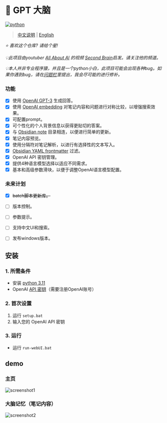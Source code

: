 # 🧠 GPT 大脑
[![python](https://img.shields.io/badge/python-3.11-blue)](https://www.python.org/downloads/release/python-3112/)

>[中文说明](./README_CN.md) | [English](./README.md)

*⭐️ 喜欢这个仓库? 请给个星!*

*💡此项目由youtuber [All About AI](https://www.youtube.com/@AllAboutAI) 的视频 [Second Brain](https://www.youtube.com/watch?v=1k2JpJRIoAA&ab_channel=AllAboutAI)启发。请关注他的频道。*

*💡本人并非专业程序猿，并且是一个python小白，此项目可能会出现各种bug。如果你遇到bug，请在[问题栏](https://github.com/sean1832/GPT-Brain/issues)里提出，我会尽可能的进行修补。*

### 功能
- [x] 使用 [OpenAI GPT-3](https://platform.openai.com/docs/models/gpt-3) 生成回答。
- [x] 使用 [OpenAI embedding](https://platform.openai.com/docs/guides/embeddings/what-are-embeddings) 对笔记内容和问题进行对称比较，以增强搜索效果。
- [x] 可配置prompt。
- [x] 可个性化的个人背景信息以获得更贴切的答案。
- [x] 与 [Obsidian note](https://obsidian.md/) 目录相连，以便进行简单的更新。
- [x] 笔记内容预览。
- [x] 使用分隔符对笔记解析，以进行有选择性的文本写入。
- [x] [Obsidian YAML frontmatter](https://help.obsidian.md/Editing+and+formatting/Metadata) 过滤。
- [x] OpenAI API 密钥管理。
- [x] 提供4种语言模型选择以适应不同需求。
- [x] 基本和高级参数滑块，以便于调整OpenAI语言模型配置。

### 未来计划
- [x] ~~batch脚本更新库。~~
- [ ] 版本控制。
- [ ] 参数提示。
- [ ] 支持中文UI和搜索。
- [ ] 发布windows版本。


## 安装
### 1. 所需条件
- 安装 [python 3.11](https://www.python.org/downloads)
- OpenAI [API 密钥](https://platform.openai.com/account/api-keys)（需要注册OpenAI账号）
### 2. 首次设置
1. 运行 `setup.bat`
2. 输入您的 OpenAI API 密钥

### 3. 运行
- 运行 `run-webUI.bat`


## demo
### 主页
![screenshot1](https://cdn.discordapp.com/attachments/998217078915997746/1073881233387429978/image.png)
### 大脑记忆（笔记内容）
![screenshot2](https://cdn.discordapp.com/attachments/998217078915997746/1073885430270922822/image.png)